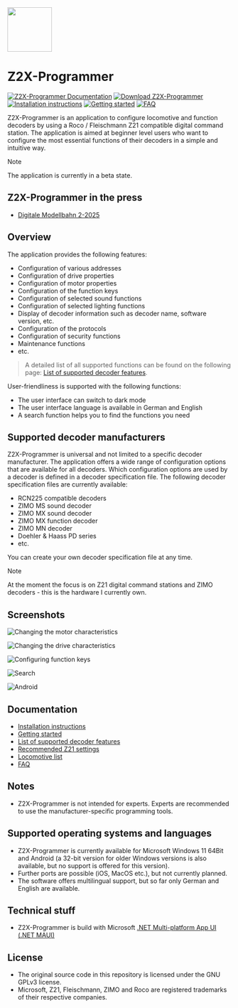 <img src="https://github.com/PeterK78/Z2X-Programmer/blob/master/Assets/appiconfg.svg" width="100"/>

# Z2X-Programmer
[![Z2X-Programmer Documentation](https://github.com/PeterK78/Z2X-Programmer/blob/master/Assets/Z2X_Programmer-Badge-Documentation.svg)](https://github.com/PeterK78/Z2X-Programmer/blob/master/Docs/Documentation.md)
[![Download Z2X-Programmer](https://github.com/PeterK78/Z2X-Programmer/blob/master/Assets/Z2X_Programmer-Badge-Download.svg)](https://github.com/PeterK78/Z2X-Programmer/actions)
[![Installation instructions](https://github.com/PeterK78/Z2X-Programmer/blob/master/Assets/Z2X_Programmer-Badge-InstallationInstruction.svg)](https://github.com/PeterK78/Z2X-Programmer/blob/master/Docs/en/InstallationInstructions_en.md)
[![Getting started](https://github.com/PeterK78/Z2X-Programmer/blob/master/Assets/Z2X_Programmer-Badge-GettingStarted.svg)](https://github.com/PeterK78/Z2X-Programmer/blob/master/Docs/en/GettingStarted_en.md)
[![FAQ](https://github.com/PeterK78/Z2X-Programmer/blob/master/Assets/Z2X_Programmer-Badge-FAQ.svg)](https://github.com/PeterK78/Z2X-Programmer/blob/master/Docs/en/FAQ_en.md)

Z2X-Programmer is an application to configure locomotive and function decoders by using a Roco / Fleischmann Z21 compatible digital command station. 
The application is aimed at beginner level users who want to configure the most essential functions of their decoders in a simple and intuitive way. 

>[!NOTE]
>The application is currently in a beta state.

## Z2X-Programmer in the press
* [Digitale Modellbahn 2-2025](https://github.com/PeterK78/Z2X-Programmer/blob/master/Assets/DiMo_2025_02_014-015_HH_Z2X-Programmer.pdf)

## Overview

The application provides the following features:

*  Configuration of various addresses
*  Configuration of drive properties
*  Configuration of motor properties
*  Configuration of the function keys
*  Configuration of selected sound functions
*  Configuration of selected lighting functions
*  Display of decoder information such as decoder name, software version, etc.
*  Configuration of the protocols
*  Configuration of security functions
*  Maintenance functions
*  etc.

> A detailed list of all supported functions can be found on the following page: [List of supported decoder features](https://github.com/PeterK78/Z2X-Programmer/blob/master/Docs/en/SupportedDecoderFeatures_en.md).

User-friendliness is supported with the following functions:

* The user interface can switch to dark mode
* The user interface language is available in German and English
* A search function helps you to find the functions you need

## Supported decoder manufacturers
Z2X-Programmer is universal and not limited to a specific decoder manufacturer. The application offers a wide range of configuration options that are available for all decoders. Which configuration options are used by a decoder is defined in a decoder specification file. The following decoder specification files are currently available:

* RCN225 compatible decoders
* ZIMO MS sound decoder
* ZIMO MX sound decoder
* ZIMO MX function decoder
* ZIMO MN decoder
* Doehler & Haass PD series
* etc.

You can create your own decoder specification file at any time.

>[!NOTE]
> At the moment the focus is on Z21 digital command stations and ZIMO decoders - this is the hardware I currently own.

## Screenshots
![Changing the motor characteristics](https://github.com/PeterK78/Z2X-Programmer/blob/master/Assets/Z2X-Programmer-MotorCharacteristics.png "Changing the motor characteristics")

![Changing the drive characteristics](https://github.com/PeterK78/Z2X-Programmer/blob/master/Assets/Z2X-Programmer-DriveCharacteristics.png "Changing the drive characteristics")

![Configuring function keys](https://github.com/PeterK78/Z2X-Programmer/blob/master/Assets/Z2X-Programmer-FunctionKeys.png "Configuring function keys")

![Search](https://github.com/PeterK78/Z2X-Programmer/blob/master/Assets/Z2X-Programmer-Search.png "Search")

![Android](https://github.com/PeterK78/Z2X-Programmer/blob/master/Assets/Z2X-Programmer-Android.png "Android")

## Documentation

* [Installation instructions](https://github.com/PeterK78/Z2X-Programmer/blob/master/Docs/en/InstallationInstructions_en.md)
* [Getting started](https://github.com/PeterK78/Z2X-Programmer/blob/master/Docs/en/GettingStarted_en.md)
* [List of supported decoder features](https://github.com/PeterK78/Z2X-Programmer/blob/master/Docs/en/SupportedDecoderFeatures_en.md)
* [Recommended Z21 settings](https://github.com/PeterK78/Z2X-Programmer/blob/master/Docs/en/RecommendedZ21Settings_en.md)
* [Locomotive list](https://github.com/PeterK78/Z2X-Programmer/blob/master/Docs/en/LocomotiveList_en.md)
* [FAQ](https://github.com/PeterK78/Z2X-Programmer/blob/master/Docs/en/FAQ_en.md)

## Notes

* Z2X-Programmer is not intended for experts. Experts are recommended to use the manufacturer-specific programming tools.

## Supported operating systems and languages
* Z2X-Programmer is currently available for Microsoft Windows 11 64Bit and Android (a 32-bit version for older Windows versions is also available, but no support is offered for this version).
* Further ports are possible (iOS, MacOS etc.), but not currently planned.
* The software offers multilingual support, but so far only German and English are available.

## Technical stuff

* Z2X-Programmer is build with Microsoft [.NET Multi-platform App UI (.NET MAUI)](https://dotnet.microsoft.com/en-us/apps/maui)

## License

* The original source code in this repository is licensed under the GNU GPLv3 license.
* Microsoft, Z21, Fleischmann, ZIMO and Roco are registered trademarks of their respective companies.


